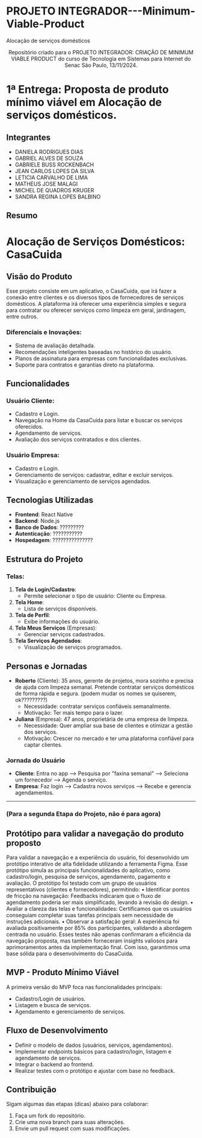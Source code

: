 # PROJETO INTEGRADOR---Minimum-Viable-Product
Alocação de serviços domésticos

<p align="center">Repositório criado para o PROJETO INTEGRADOR: CRIAÇÃO DE MINIMUM VIABLE PRODUCT do curso de Tecnologia em Sistemas para Internet do Senac São Paulo, 13/11/2024.</p>

# 1ª Entrega: Proposta de produto mínimo viável em Alocação de serviços domésticos.

## Integrantes 
<ul>
    <li>DANIELA RODRIGUES DIAS</li>
    <li>GABRIEL ALVES DE SOUZA</li>
    <li>GABRIELE BUSS ROCKENBACH</li>
    <li>JEAN CARLOS LOPES DA SILVA</li>
    <li>LETICIA CARVALHO DE LIMA</li>
    <li>MATHEUS JOSE MALAGI</li>
    <li>MICHEL DE QUADROS KRUGER</li>
    <li>SANDRA REGINA LOPES BALBINO</li>
</ul>

## Resumo

# Alocação de Serviços Domésticos: CasaCuida

## Visão do Produto
Esse projeto consiste em um aplicativo, o CasaCuida, que irá fazer a conexão entre clientes e os diversos tipos de fornecedores de serviços domésticos. A plataforma irá oferecer uma experiência simples e segura para contratar ou oferecer serviços como limpeza em geral, jardinagem, entre outros. 

### **Diferenciais e Inovações**:
- Sistema de avaliação detalhada.
- Recomendações inteligentes baseadas no histórico do usuário.
- Planos de assinatura para empresas com funcionalidades exclusivas.
- Suporte para contratos e garantias direto na plataforma.

## Funcionalidades
### **Usuário Cliente**:
- Cadastro e Login.
- Navegação na Home da CasaCuida para listar e buscar os serviços oferecidos.
- Agendamento de serviços.
- Avaliação dos serviços contratados e dos clientes.

### **Usuário Empresa**:
- Cadastro e Login.
- Gerenciamento de serviços: cadastrar, editar e excluir serviços.
- Visualização e gerenciamento de serviços agendados.

## Tecnologias Utilizadas
- **Frontend**: React Native
- **Backend**: Node.js
- **Banco de Dados**: ?????????
- **Autenticação**: ???????????
- **Hospedagem**: ???????????????

## Estrutura do Projeto
### Telas:
1. **Tela de Login/Cadastro**:
   - Permite selecionar o tipo de usuário: Cliente ou Empresa.
2. **Tela Home**:
   - Lista de serviços disponíveis.
3. **Tela de Perfil**:
   - Exibe informações do usuário.
4. **Tela Meus Serviços** (Empresas):
   - Gerenciar serviços cadastrados.
5. **Tela Serviços Agendados**:
   - Visualização de serviços programados.

## Personas e Jornadas
- **Roberto** (Cliente): 35 anos, gerente de projetos, mora sozinho e precisa de ajuda com limpeza semanal. Pretende contratar serviços domésticos de forma rápida e segura. (podem mudar os nomes se quiserem, ok?????????)
    - Necessidade: contratar serviços confiáveis semanalmente.
    - Motivação: Ter mais tempo para o lazer.
- **Juliana** (Empresa): 47 anos, proprietária de uma empresa de limpeza.
    - Necessidade: Quer ampliar sua base de clientes e otimizar a gestão dos serviços.
    - Motivação: Crescer no mercado e ter uma plataforma confiável para captar clientes.

### Jornada do Usuário
- **Cliente**: Entra no app --> Pesquisa por "faxina semanal" --> Seleciona um fornecedor --> Agenda o serviço.
- **Empresa**: Faz login --> Cadastra novos serviços --> Recebe e gerencia agendamentos.











______________________________________________________________________________________________________________________________________________________

### (Para a segunda Etapa do Projeto, não é para agora)

## Protótipo para validar a navegação do produto proposto

Para validar a navegação e a experiência do usuário, foi desenvolvido um protótipo interativo de alta fidelidade utilizando a ferramenta Figma. Esse protótipo simula as principais funcionalidades do aplicativo, como cadastro/login, pesquisa de serviços, agendamento, pagamento e avaliação.
O protótipo foi testado com um grupo de usuários representativos (clientes e fornecedores), permitindo:
•	Identificar pontos de fricção na navegação: Feedbacks indicaram que o fluxo de agendamento poderia ser mais simplificado, levando à revisão do design.
•	Avaliar a clareza das telas e funcionalidades: Certificamos que os usuários conseguiam completar suas tarefas principais sem necessidade de instruções adicionais.
•	Observar a satisfação geral: A experiência foi avaliada positivamente por 85% dos participantes, validando a abordagem centrada no usuário.
Esses testes não apenas confirmaram a eficiência da navegação proposta, mas também forneceram insights valiosos para aprimoramentos antes da implementação final. Com isso, garantimos uma base sólida para o desenvolvimento do CasaCuida.


## MVP - Produto Mínimo Viável
A primeira versão do MVP foca nas funcionalidades principais:
- Cadastro/Login de usuários.
- Listagem e busca de serviços.
- Agendamento e gerenciamento de serviços.

## Fluxo de Desenvolvimento
- Definir o modelo de dados (usuários, serviços, agendamentos).
- Implementar endpoints básicos para cadastro/login, listagem e agendamento de serviços.
- Integrar o backend ao frontend.
- Realizar testes com o protótipo e ajustar com base no feedback.




## Contribuição
Sigam algumas das etapas (dicas) abaixo para colaborar:
1. Faça um fork do repositório.
2. Crie uma nova branch para suas alterações.
3. Envie um pull request com suas modificações.
